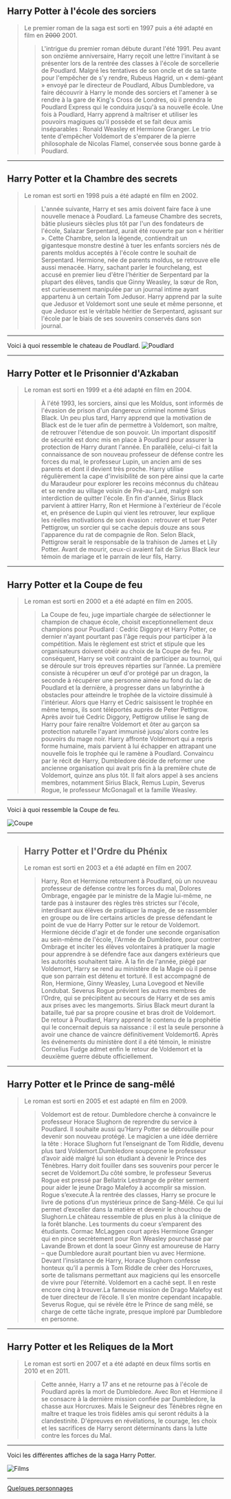 ## Harry Potter à l'école des sorciers
> 
> Le premier roman de la saga est sorti en 1997 puis a été adapté en film en ~~2000~~ 2001. 
> > L'intrigue du premier roman débute durant l'été 1991. Peu avant son onzième anniversaire, Harry reçoit une lettre l'invitant à se présenter lors de la rentrée des classes à l'école de sorcellerie de Poudlard. Malgré les tentatives de son oncle et de sa tante pour l'empêcher de s'y rendre, Rubeus Hagrid, un « demi-géant » envoyé par le directeur de Poudlard, Albus Dumbledore, va faire découvrir à Harry le monde des sorciers et l'amener à se rendre à la gare de King's Cross de Londres, où il prendra le Poudlard Express qui le conduira jusqu'à sa nouvelle école. Une fois à Poudlard, Harry apprend à maîtriser et utiliser les pouvoirs magiques qu'il possède et se fait deux amis inséparables : Ronald Weasley et Hermione Granger. Le trio tente d'empêcher Voldemort de s'emparer de la pierre philosophale de Nicolas Flamel, conservée sous bonne garde à Poudlard. 
>
* * * 
> 
## Harry Potter et la Chambre des secrets
>
> Le roman est sorti en 1998 puis a été adapté en film en 2002.
>> L'année suivante, Harry et ses amis doivent faire face à une nouvelle menace à Poudlard. La fameuse Chambre des secrets, bâtie plusieurs siècles plus tôt par l'un des fondateurs de l'école, Salazar Serpentard, aurait été rouverte par son « héritier ». Cette Chambre, selon la légende, contiendrait un gigantesque monstre destiné à tuer les enfants sorciers nés de parents moldus acceptés à l'école contre le souhait de Serpentard. Hermione, née de parents moldus, se retrouve elle aussi menacée. Harry, sachant parler le fourchelang, est accusé en premier lieu d'être l'héritier de Serpentard par la plupart des élèves, tandis que Ginny Weasley, la sœur de Ron, est curieusement manipulée par un journal intime ayant appartenu à un certain Tom Jedusor. Harry apprend par la suite que Jedusor et Voldemort sont une seule et même personne, et que Jedusor est le véritable héritier de Serpentard, agissant sur l'école par le biais de ses souvenirs conservés dans son journal.
>
* * * 
>
Voici à quoi ressemble le chateau de Poudlard. ![Poudlard](https://github.com/ChloeBED/Harry-Potter/blob/main/castle-1176423_1280.png)
>
>
* * * 
>
## Harry Potter et le Prisonnier d'Azkaban
>
> Le roman est sorti en 1999 et a été adapté en film en 2004.
>> À l'été 1993, les sorciers, ainsi que les Moldus, sont informés de l'évasion de prison d'un dangereux criminel nommé Sirius Black. Un peu plus tard, Harry apprend que la motivation de Black est de le tuer afin de permettre à Voldemort, son maître, de retrouver l'étendue de son pouvoir. Un important dispositif de sécurité est donc mis en place à Poudlard pour assurer la protection de Harry durant l'année. En parallèle, celui-ci fait la connaissance de son nouveau professeur de défense contre les forces du mal, le professeur Lupin, un ancien ami de ses parents et dont il devient très proche. Harry utilise régulièrement la cape d'invisibilité de son père ainsi que la carte du Maraudeur pour explorer les recoins méconnus du château et se rendre au village voisin de Pré-au-Lard, malgré son interdiction de quitter l'école. En fin d'année, Sirius Black parvient à attirer Harry, Ron et Hermione à l'extérieur de l'école et, en présence de Lupin qui vient les retrouver, leur explique les réelles motivations de son évasion : retrouver et tuer Peter Pettigrow, un sorcier qui se cache depuis douze ans sous l'apparence du rat de compagnie de Ron. Selon Black, Pettigrow serait le responsable de la trahison de James et Lily Potter. Avant de mourir, ceux-ci avaient fait de Sirius Black leur témoin de mariage et le parrain de leur fils, Harry.
>
* * * 
>
## Harry Potter et la Coupe de feu
>
> Le roman est sorti en 2000 et a été adapté en film en 2005.
>> La Coupe de feu, juge impartiale chargée de sélectionner le champion de chaque école, choisit exceptionnellement deux champions pour Poudlard : Cedric Diggory et Harry Potter, ce dernier n'ayant pourtant pas l'âge requis pour participer à la compétition. Mais le règlement est strict et stipule que les organisateurs doivent obéir au choix de la Coupe de feu. Par conséquent, Harry se voit contraint de participer au tournoi, qui se déroule sur trois épreuves réparties sur l’année. La première consiste à récupérer un œuf d'or protégé par un dragon, la seconde à récupérer une personne aimée au fond du lac de Poudlard et la dernière, à progresser dans un labyrinthe à obstacles pour atteindre le trophée de la victoire dissimulé à l'intérieur. Alors que Harry et Cedric saisissent le trophée en même temps, ils sont téléportés auprès de Peter Pettigrow. Après avoir tué Cedric Diggory, Pettigrow utilise le sang de Harry pour faire renaître Voldemort et ôter au garçon sa protection naturelle l'ayant immunisé jusqu'alors contre les pouvoirs du mage noir. Harry affronte Voldemort qui a repris forme humaine, mais parvient à lui échapper en attrapant une nouvelle fois le trophée qui le ramène à Poudlard. Convaincu par le récit de Harry, Dumbledore décide de reformer une ancienne organisation qui avait pris fin à la première chute de Voldemort, quinze ans plus tôt. Il fait alors appel à ses anciens membres, notamment Sirius Black, Remus Lupin, Severus Rogue, le professeur McGonagall et la famille Weasley.
>
* * * 
>
Voici à quoi ressemble la Coupe de feu.
>
![Coupe](https://github.com/ChloeBED/Harry-Potter/blob/main/27-02-2018-blog-Harry_Potter_and_the_Goblet_of_Fire_at_Warner_Bros_Studio_Tour_London_1_large.jpeg)
> 
>
* * * 
>
> ## Harry Potter et l'Ordre du Phénix
>
> Le roman est sorti en 2003 et a été adapté en film en 2007.
>> Harry, Ron et Hermione retournent à Poudlard, où un nouveau professeur de défense contre les forces du mal, Dolores Ombrage, engagée par le ministre de la Magie lui-même, ne tarde pas à instaurer des règles très strictes sur l'école, interdisant aux élèves de pratiquer la magie, de se rassembler en groupe ou de lire certains articles de presse défendant le point de vue de Harry Potter sur le retour de Voldemort. Hermione décide d'agir et de fonder une seconde organisation au sein-même de l'école, l'Armée de Dumbledore, pour contrer Ombrage et inciter les élèves volontaires à pratiquer la magie pour apprendre à se défendre face aux dangers extérieurs que les autorités souhaitent taire. À la fin de l'année, piégé par Voldemort, Harry se rend au ministère de la Magie où il pense que son parrain est détenu et torturé. Il est accompagné de Ron, Hermione, Ginny Weasley, Luna Lovegood et Neville Londubat. Severus Rogue prévient les autres membres de l’Ordre, qui se précipitent au secours de Harry et de ses amis aux prises avec les mangemorts. Sirius Black meurt durant la bataille, tué par sa propre cousine et bras droit de Voldemort. De retour à Poudlard, Harry apprend le contenu de la prophétie qui le concernait depuis sa naissance : il est la seule personne à avoir une chance de vaincre définitivement Voldemort6. Après les événements du ministère dont il a été témoin, le ministre Cornelius Fudge admet enfin le retour de Voldemort et la deuxième guerre débute officiellement.
>
* * * 
>
## Harry Potter et le Prince de sang-mêlé 
>
> Le roman est sorti en 2005 et est adapté en film en 2009.
>> Voldemort est de retour. Dumbledore cherche à convaincre le professeur Horace Slughorn de reprendre du service à Poudlard. Il souhaite aussi qu’Harry Potter se débrouille pour devenir son nouveau protégé. Le magicien a une idée derrière la tête : Horace Slughorn fut l’enseignant de Tom Riddle, devenu plus tard Voldemort.Dumbledore soupçonne le professeur d’avoir aidé malgré lui son étudiant à devenir le Prince des Ténèbres. Harry doit fouiller dans ses souvenirs pour percer le secret de Voldemort.Du côté sombre, le professeur Severus Rogue est pressé par Bellatrix Lestrange de prêter serment pour aider le jeune Drago Malefoy à accomplir sa mission. Rogue s’execute.À la rentrée des classes, Harry se procure le livre de potions d’un mystérieux prince de Sang-Mêlé. Ce qui lui permet d’exceller dans la matière et devenir le chouchou de Slughorn.Le château ressemble de plus en plus à la clinique de la forêt blanche. Les tourments du coeur s’emparent des étudiants. Cormac McLaggen court après Hermione Granger qui en pince secrètement pour Ron Weasley pourchassé par Lavande Brown et dont la soeur Ginny est amoureuse de Harry – que Dumbledore aurait pourtant bien vu avec Hermione.
Devant l’insistance de Harry, Horace Slughorn confesse honteux qu’il a permis à Tom Riddle de créer des Horcruxes, sorte de talismans permettant aux magiciens qui les ensorcelle de vivre pour l’éternité. Voldemort en a caché sept. Il en reste encore cinq à trouver.La fameuse mission de Drago Malefoy est de tuer directeur de l’école. Il s’en montre cependant incapable. Severus Rogue, qui se révèle être le Prince de sang mêlé, se charge de cette tâche ingrate, presque imploré par Dumbledore en personne.
>
* * * 
>
## Harry Potter et les Reliques de la Mort
>
> Le roman est sorti en 2007 et a été adapté en deux films sortis en 2010 et en 2011.
>> Cette année, Harry a 17 ans et ne retourne pas à l'école de Poudlard après la mort de Dumbledore. Avec Ron et Hermione il se consacre à la dernière mission confiée par Dumbledore, la chasse aux Horcruxes. Mais le Seigneur des Ténèbres règne en maître et traque les trois fidèles amis qui seront réduits à la clandestinité. D'épreuves en révélations, le courage, les choix et les sacrifices de Harry seront déterminants dans la lutte contre les forces du Mal.
>
* * * 
>
Voici les différentes affiches de la saga Harry Potter.
>
![Films](https://github.com/ChloeBED/Harry-Potter/blob/main/Harry-potter-films.png)
>
>
* * * 
[Quelques personnages](https://github.com/ChloeBED/Harry-Potter/blob/d69397703b7629a2ed3a09b4697b28c5e32b3f2a/Personnages.md)
>
>


